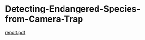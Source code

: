 # Detecting-Endangered-Species-from-Camera-Trap
[report.pdf](https://github.com/user-attachments/files/18437728/report.pdf)
